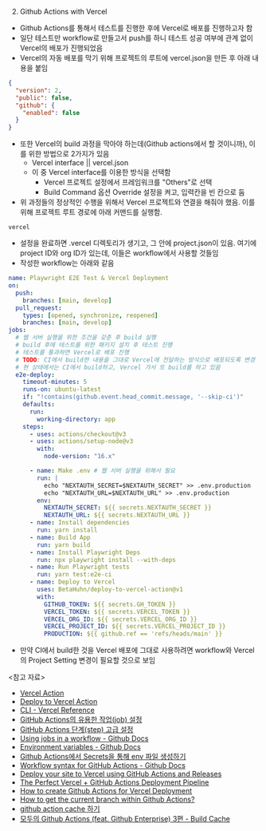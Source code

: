 2. Github Actions with Vercel

- Github Actions를 통해서 테스트를 진행한 후에 Vercel로 배포를 진행하고자 함
- 일단 테스트만 workflow로 만들고서 push를 하니 테스트 성공 여부에 관계 없이 Vercel의 배포가 진행되었음
- Vercel의 자동 배포를 막기 위해 프로젝트의 루트에 vercel.json을 만든 후 아래 내용을 붙임

```json
{
  "version": 2,
  "public": false,
  "github": {
    "enabled": false
  }
}
```

- 또한 Vercel의 build 과정을 막아야 하는데(Github actions에서 할 것이니까), 이를 위한 방법으로 2가지가 있음
  - Vercel interface || vercel.json
  - 이 중 Vercel interface를 이용한 방식을 선택함
    - Vercel 프로젝트 설정에서 프레임워크를 "Others"로 선택
    - Build Command 옵션 Override 설정을 켜고, 입력칸을 빈 칸으로 둠
- 위 과정들의 정상적인 수행을 위해서 Vercel 프로젝트와 연결을 해줘야 했음. 이를 위해 프로젝트 루트 경로에 아래 커맨드를 실행함.

```
vercel
```

- 설정을 완료하면 .vercel 디렉토리가 생기고, 그 안에 project.json이 있음. 여기에 project ID와 org ID가 있는데, 이들은 workflow에서 사용할 것들임
- 작성한 workflow는 아래와 같음

```yml
name: Playwright E2E Test & Vercel Deployment
on:
  push:
    branches: [main, develop]
  pull_request:
    types: [opened, synchronize, reopened]
    branches: [main, develop]
jobs:
  # 웹 서버 실행을 위한 조건을 갖춘 후 build 실행
  # build 후에 테스트를 위한 패키지 설치 후 테스트 진행
  # 테스트를 통과하면 Vercel로 배포 진행
  # TODO: CI에서 build한 내용을 그대로 Vercel에 전달하는 방식으로 배포되도록 변경 필요
  # 현 상태에서는 CI에서 build하고, Vercel 가서 또 build를 하고 있음
  e2e-deploy:
    timeout-minutes: 5
    runs-on: ubuntu-latest
    if: "!contains(github.event.head_commit.message, '--skip-ci')"
    defaults:
      run:
        working-directory: app
    steps:
      - uses: actions/checkout@v3
      - uses: actions/setup-node@v3
        with:
          node-version: "16.x"

      - name: Make .env # 웹 서버 실행을 위해서 필요
        run: |
          echo "NEXTAUTH_SECRET=$NEXTAUTH_SECRET" >> .env.production
          echo "NEXTAUTH_URL=$NEXTAUTH_URL" >> .env.production
        env:
          NEXTAUTH_SECRET: ${{ secrets.NEXTAUTH_SECRET }}
          NEXTAUTH_URL: ${{ secrets.NEXTAUTH_URL }}
      - name: Install dependencies
        run: yarn install
      - name: Build App
        run: yarn build
      - name: Install Playwright Deps
        run: npx playwright install --with-deps
      - name: Run Playwright tests
        run: yarn test:e2e-ci
      - name: Deploy to Vercel
        uses: BetaHuhn/deploy-to-vercel-action@v1
        with:
          GITHUB_TOKEN: ${{ secrets.GH_TOKEN }}
          VERCEL_TOKEN: ${{ secrets.VERCEL_TOKEN }}
          VERCEL_ORG_ID: ${{ secrets.VERCEL_ORG_ID }}
          VERCEL_PROJECT_ID: ${{ secrets.VERCEL_PROJECT_ID }}
          PRODUCTION: ${{ github.ref == 'refs/heads/main' }}
```

- 만약 CI에서 build한 것을 Vercel 배포에 그대로 사용하려면 workflow와 Vercel의 Project Setting 변경이 필요할 것으로 보임

<참고 자료>

- [Vercel Action](https://github.com/marketplace/actions/vercel-action)
- [Deploy to Vercel Action](https://github.com/marketplace/actions/deploy-to-vercel-action)
- [CLI - Vercel Reference](https://vercel.com/docs/cli)
- [GitHub Actions의 유용한 작업(job) 설정](https://www.daleseo.com/github-actions-jobs/)
- [GitHub Actions 단계(step) 고급 설정](https://www.daleseo.com/github-actions-steps/)
- [Using jobs in a workflow - Github Docs](https://docs.github.com/en/actions/using-jobs/using-jobs-in-a-workflow)
- [Environment variables - Github Docs](https://docs.github.com/en/actions/learn-github-actions/environment-variables)
- [Github Actions에서 Secrets을 통해 env 파일 생성하기](https://ji5485.github.io/post/2021-06-26/create-env-with-github-actions-secrets/)
- [Workflow syntax for GitHub Actions - Github Docs](https://docs.github.com/en/actions/using-workflows/workflow-syntax-for-github-actions)
- [Deploy your site to Vercel using GitHub Actions and Releases](https://www.eliostruyf.com/deploy-site-vercel-github-actions-releases/)
- [The Perfect Vercel + GitHub Actions Deployment Pipeline](https://aaronfrancis.com/2021/the-perfect-vercel-github-actions-deployment-pipeline)
- [How to create Github Actions for Vercel Deployment](https://arctype.com/blog/github-vercel/)
- [How to get the current branch within Github Actions?](https://stackoverflow.com/questions/58033366/how-to-get-the-current-branch-within-github-actions)
- [github action cache 하기](https://roseline.oopy.io/dev/github-action-cahce)
- [모두의 Github Actions (feat. Github Enterprise) 3편 - Build Cache](https://hyperconnect.github.io/2021/12/21/github-actions-for-everyone-3.html)
